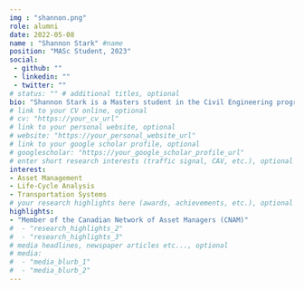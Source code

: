```yaml
---
img : "shannon.png"
role: alumni
date: 2022-05-08
name : "Shannon Stark" #name
position: "MASc Student, 2023" 
social: 
 - github: ""
 - linkedin: ""
 - twitter: ""
# status: "" # additional titles, optional
bio: "Shannon Stark is a Masters student in the Civil Engineering program at Toronto Metropolitan University under the supervision of Dr. Bilal Farooq. She has a background in Engineering and Architecture, and experience in Transportation, Stormwater and Wastewater. Her skills include geometric roadway design, traffic operations and safety analysis. She is also knowledgeable about Low Impact Development (LID), LEED, Lean Thinking and the Ontario Building Code (OBC)."
# link to your CV online, optional
# cv: "https://your_cv_url" 
# link to your personal website, optional
# website: "https://your_personal_website_url" 
# link to your google scholar profile, optional
# googlescholar: "https://your_google_scholar_profile_url"
# enter short research interests (traffic signal, CAV, etc.), optional
interest: 
- Asset Management
- Life-Cycle Analysis
- Transportation Systems
# your research highlights here (awards, achievements, etc.), optional
highlights: 
- "Member of the Canadian Network of Asset Managers (CNAM)"
#  - "research_highlights_2"
#  - "research_highlights_3" 
# media headlines, newspaper articles etc..., optional
# media: 
#  - "media_blurb_1"
#  - "media_blurb_2" 
---
```

